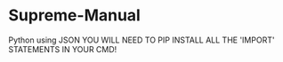 # Supreme-Manual
Python using JSON
YOU WILL NEED TO PIP INSTALL ALL THE 'IMPORT' STATEMENTS IN YOUR CMD!
